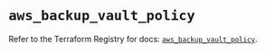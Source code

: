# `aws_backup_vault_policy`

Refer to the Terraform Registry for docs: [`aws_backup_vault_policy`](https://registry.terraform.io/providers/hashicorp/aws/5.82.2/docs/resources/backup_vault_policy).
